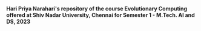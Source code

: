 <h4>Hari Priya Narahari's repository of the course Evolutionary Computing offered at Shiv Nadar University, Chennai for Semester 1 - M.Tech. AI and DS, 2023</h4>
